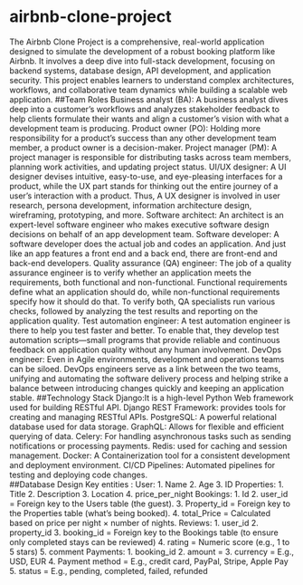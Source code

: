 # airbnb-clone-project
The Airbnb Clone Project is a comprehensive, real-world application designed to simulate the development of a robust booking platform like Airbnb. It involves a deep dive into full-stack development, focusing on backend systems, database design, API development, and application security. This project enables learners to understand complex architectures, workflows, and collaborative team dynamics while building a scalable web application.
##Team Roles
Business analyst (BA): A business analyst dives deep into a customer’s workflows and analyzes stakeholder feedback to help clients formulate their wants and align a customer’s vision with what a development team is producing.
Product owner (PO): Holding more responsibility for a product’s success than any other development team member, a product owner is a decision-maker.
Project manager (PM): A project manager is responsible for distributing tasks across team members, planning work activities, and updating project status.
UI/UX designer: A UI designer devises intuitive, easy-to-use, and eye-pleasing interfaces for a product, while the UX part stands for thinking out the entire journey of a user’s interaction with a product. Thus, A UX designer is involved in user research, persona development, information architecture design, wireframing, prototyping, and more.
Software architect: An architect is an expert-level software engineer who makes executive software design decisions on behalf of an app development team.
Software developer: A software developer does the actual job and codes an application. And just like an app features a front end and a back end, there are front-end and back-end developers.
Quality assurance (QA) engineer: The job of a quality assurance engineer is to verify whether an application meets the requirements, both functional and non-functional. Functional requirements define what an application should do, while non-functional requirements specify how it should do that. To verify both, QA specialists run various checks, followed by analyzing the test results and reporting on the application quality.
Test automation engineer: A test automation engineer is there to help you test faster and better. To enable that, they develop test automation scripts—small programs that provide reliable and continuous feedback on application quality without any human involvement.
DevOps engineer: Even in Agile environments, development and operations teams can be siloed. DevOps engineers serve as a link between the two teams, unifying and automating the software delivery process and helping strike a balance between introducing changes quickly and keeping an application stable.
##Technology Stack
Django:It is a high-level Python Web framework used for building RESTful API.
Django REST Framework: provides tools for creating and managing RESTful APIs.
PostgreSQL: A powerful relational database used for data storage.
GraphQL: Allows for flexible and efficient querying of data.
Celery: For handling asynchronous tasks such as sending notifications or processing payments. 
Redis: used for caching and session management.
Docker: A Containerization  tool for a consistent development and deployment environment.
CI/CD Pipelines: Automated pipelines for testing and deploying code changes.  
##Database Design
Key entities : 
  User: 1. Name 
        2. Age 
        3. ID
  Properties: 1. Title 
              2. Description
              3. Location
              4. price_per_night 
  Bookings: 1. Id
            2. user_id = Foreign key to the Users table (the guest).
            3. Property_id = Foreign key to the Properties table (what’s being booked).
            4. total_Price = Calculated based on price per night × number of nights.
  Reviews: 1. user_id 
           2. property_id
           3. booking_id = Foreign key to the Bookings table (to ensure only completed stays can be reviewed)
           4. rating = Numeric score (e.g., 1 to 5 stars) 
           5. comment
  Payments: 1. booking_id
            2. amount = 
            3. currency = E.g., USD, EUR
            4. Payment method = E.g., credit card, PayPal, Stripe, Apple Pay
            5. status = E.g., pending, completed, failed, refunded
